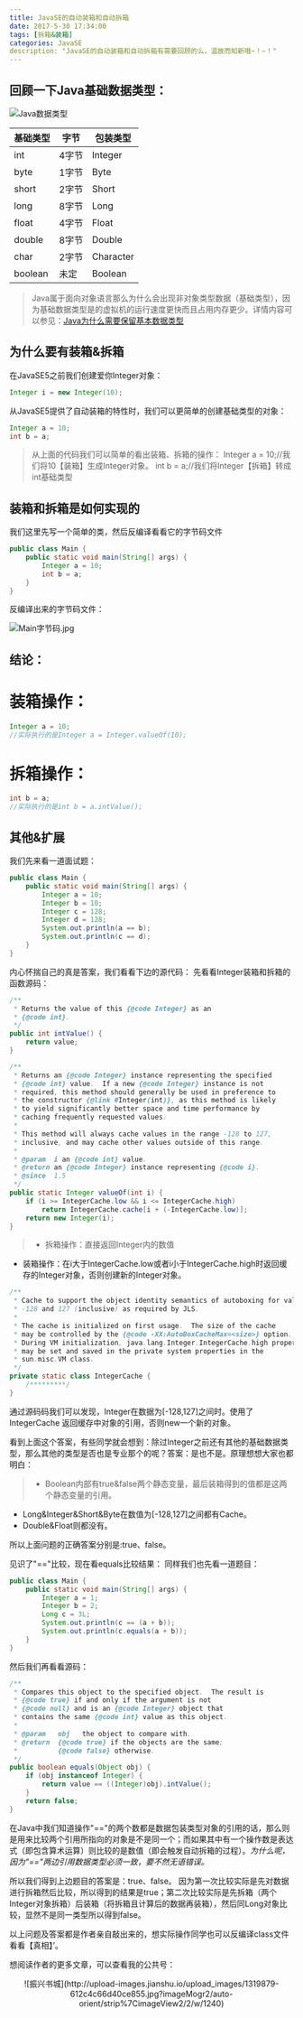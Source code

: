 ```yaml
---
title: JavaSE的自动装箱和自动拆箱
date: 2017-5-30 17:34:00
tags: [拆箱&装箱]
categories: JavaSE 
description: "JavaSE的自动装箱和自动拆箱有需要回顾的么，温故而知新哦~！~！"
---
```

回顾一下Java基础数据类型：
-----
![Java数据类型](http://upload-images.jianshu.io/upload_images/1319879-1b843fb53d98cace.jpg?imageMogr2/auto-orient/strip%7CimageView2/2/w/1240)

|基础类型|字节|包装类型|
| -------- | -------- | -------- |
|int|4字节|Integer|
|byte|1字节|Byte|
|short|2字节|Short|
|long|8字节|Long|
|float|4字节|Float|
|double|8字节|Double|
|char|2字节|Character|
|boolean|未定|Boolean|

> Java属于面向对象语言那么为什么会出现非对象类型数据（基础类型），因为基础数据类型是的虚拟机的运行速度更快而且占用内存更少。详情内容可以参见：[Java为什么需要保留基本数据类型](http://www.importnew.com/11915.html)

为什么要有装箱&拆箱
----
在JavaSE5之前我们创建爱你Integer对象：
```java
Integer i = new Integer(10);
```
从JavaSE5提供了自动装箱的特性时，我们可以更简单的创建基础类型的对象：
```java
Integer a = 10;
int b = a;
```

> 从上面的代码我们可以简单的看出装箱、拆箱的操作：
Integer a = 10;//我们将10【装箱】生成Integer对象。
int b = a;//我们将Integer【拆箱】转成int基础类型

装箱和拆箱是如何实现的
-----
我们这里先写一个简单的类，然后反编译看看它的字节码文件
```java
public class Main {
    public static void main(String[] args) {
        Integer a = 10;
        int b = a;
    }
}
```
反编译出来的字节码文件：

![Main字节码.jpg](http://upload-images.jianshu.io/upload_images/1319879-dc57d46990d3f88e.jpg?imageMogr2/auto-orient/strip%7CimageView2/2/w/1240)

结论：
----
装箱操作：
===
```java
Integer a = 10;
//实际执行的是Integer a = Integer.valueOf(10);
```
拆箱操作：
===
```java
int b = a;
//实际执行的是int b = a.intValue();
```
其他&扩展
---
我们先来看一道面试题：

```java
public class Main {
    public static void main(String[] args) {
        Integer a = 10;
        Integer b = 10;
        Integer c = 128;
        Integer d = 128;
        System.out.println(a == b);
        System.out.println(c == d);
    }
}
```
内心怀揣自己的真是答案，我们看看下边的源代码：
先看看Integer装箱和拆箱的函数源码：
```java
/**
 * Returns the value of this {@code Integer} as an
 * {@code int}.
 */
public int intValue() {
	return value;
}

/**
 * Returns an {@code Integer} instance representing the specified
 * {@code int} value.  If a new {@code Integer} instance is not
 * required, this method should generally be used in preference to
 * the constructor {@link #Integer(int)}, as this method is likely
 * to yield significantly better space and time performance by
 * caching frequently requested values.
 *
 * This method will always cache values in the range -128 to 127,
 * inclusive, and may cache other values outside of this range.
 *
 * @param  i an {@code int} value.
 * @return an {@code Integer} instance representing {@code i}.
 * @since  1.5
 */
public static Integer valueOf(int i) {
	if (i >= IntegerCache.low && i <= IntegerCache.high)
		return IntegerCache.cache[i + (-IntegerCache.low)];
	return new Integer(i);
}
```

> - 拆箱操作：直接返回Integer内的数值
- 装箱操作：在i大于IntegerCache.low或者i小于IntegerCache.high时返回缓存的Integer对象，否则创建新的Integer对象。


```java
/**
 * Cache to support the object identity semantics of autoboxing for values between
 * -128 and 127 (inclusive) as required by JLS.
 *
 * The cache is initialized on first usage.  The size of the cache
 * may be controlled by the {@code -XX:AutoBoxCacheMax=<size>} option.
 * During VM initialization, java.lang.Integer.IntegerCache.high property
 * may be set and saved in the private system properties in the
 * sun.misc.VM class.
 */
private static class IntegerCache {
	/*********/
}
```
通过源码码我们可以发现，Integer在数据为[-128,127]之间时。使用了IntegerCache 返回缓存中对象的引用，否则new一个新的对象。

看到上面这个答案，有些同学就会想到：除过Integer之前还有其他的基础数据类型，那么其他的类型是否也是专业那个的呢？答案：是也不是。原理想想大家也都明白：
> - Boolean内部有true&false两个静态变量，最后装箱得到的值都是这两个静态变量的引用。
- Long&Integer&Short&Byte在数值为[-128,127]之间都有Cache。
- Double&Float则都没有。

所以上面问题的正确答案分别是:true、false。

见识了"=="比较，现在看equals比较结果：
同样我们也先看一道题目：
```java
public class Main {
    public static void main(String[] args) {
        Integer a = 1;
        Integer b = 2;
        Long c = 3L;
        System.out.println(c == (a + b));
        System.out.println(c.equals(a + b));
    }
}
```
然后我们再看看源码：
```java
/**
 * Compares this object to the specified object.  The result is
 * {@code true} if and only if the argument is not
 * {@code null} and is an {@code Integer} object that
 * contains the same {@code int} value as this object.
 *
 * @param   obj   the object to compare with.
 * @return  {@code true} if the objects are the same;
 *          {@code false} otherwise.
 */
public boolean equals(Object obj) {
	if (obj instanceof Integer) {
		return value == ((Integer)obj).intValue();
	}
	return false;
}
```
在Java中我们知道操作"=="的两个数都是数据包装类型对象的引用的话，那么则是用来比较两个引用所指向的对象是不是同一个；而如果其中有一个操作数是表达式（即包含算术运算）则比较的是数值（即会触发自动拆箱的过程）。*为什么呢，因为"=="两边引用数据类型必须一致，要不然无语错误。*

所以我们得到上边题目的答案是：true、false。
因为第一次比较实际是先对数据进行拆箱然后比较，所以得到的结果是true；第二次比较实际是先拆箱（两个Integer对象拆箱）后装箱（将拆箱且计算后的数据再装箱），然后同Long对象比较，显然不是同一类型所以得到false。

以上问题及答案都是作者亲自敲出来的，想实际操作同学也可以反编译class文件看看【真相】’。

想阅读作者的更多文章，可以查看我的公共号：
<center>![振兴书城](http://upload-images.jianshu.io/upload_images/1319879-612c4c66d40ce855.jpg?imageMogr2/auto-orient/strip%7CimageView2/2/w/1240)</center>